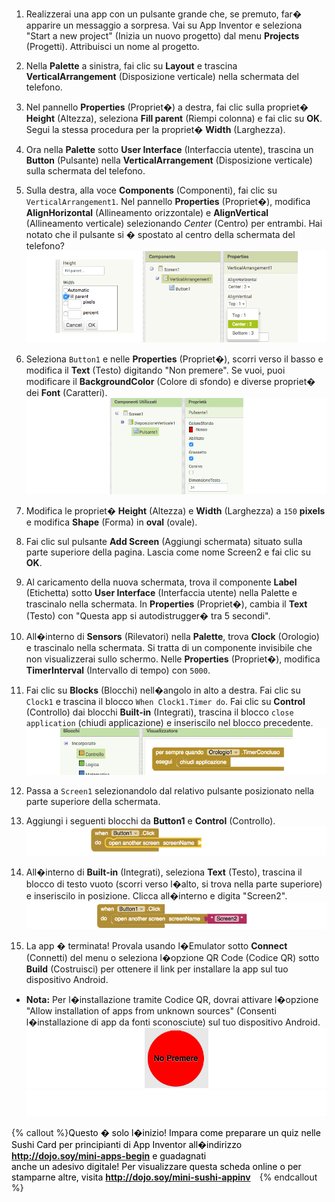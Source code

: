 1. Realizzerai una app con un pulsante grande che, se premuto, far� apparire un messaggio a sorpresa. Vai su App Inventor e seleziona "Start a new project" (Inizia un nuovo progetto) dal menu **Projects** (Progetti). Attribuisci un nome al progetto.

2. Nella **Palette** a sinistra, fai clic su **Layout** e trascina **VerticalArrangement** (Disposizione verticale) nella schermata del telefono.
 
3. Nel pannello **Properties** (Propriet�) a destra, fai clic sulla propriet� **Height** (Altezza), seleziona **Fill parent** (Riempi colonna) e fai clic su **OK**. Segui la stessa procedura per la propriet� **Width** (Larghezza). 

4. Ora nella **Palette** sotto **User Interface** (Interfaccia utente), trascina un **Button** (Pulsante) nella **VerticalArrangement** (Disposizione verticale) sulla schermata del telefono.

5. Sulla destra, alla voce **Components** (Componenti), fai clic su `VerticalArrangement1`. Nel pannello **Properties** (Propriet�), modifica **AlignHorizontal** (Allineamento orizzontale) e **AlignVertical** (Allineamento verticale) selezionando _Center_ (Centro) per entrambi. Hai notato che il pulsante si � spostato al centro della schermata del telefono?
   ![](VertArrAlignProps2_258_850.png)
   
6. Seleziona `Button1` e nelle **Properties** (Propriet�), scorri verso il basso e modifica il **Text** (Testo) digitando "Non premere". Se vuoi, puoi modificare il **BackgroundColor** (Colore di sfondo) e diverse propriet� dei **Font** (Caratteri).
   ![](ButtonPropsFont_290_900.png)
   
7. Modifica le propriet� **Height** (Altezza) e **Width** (Larghezza) a `150` **pixels** e modifica **Shape** (Forma) in **oval** (ovale).

8. Fai clic sul pulsante **Add Screen** (Aggiungi schermata) situato sulla parte superiore della pagina. Lascia come nome Screen2 e fai clic su **OK**.

9. Al caricamento della nuova schermata, trova il componente **Label** (Etichetta) sotto **User Interface** (Interfaccia utente) nella Palette e trascinalo nella schermata. In **Properties** (Propriet�), cambia il **Text** (Testo) con "Questa app si autodistrugger� tra 5 secondi".

10. All�interno di **Sensors** (Rilevatori) nella **Palette**, trova **Clock** (Orologio) e trascinalo nella schermata. Si tratta di un componente invisibile che non visualizzerai sullo schermo. Nelle **Properties** (Propriet�), modifica **TimerInterval** (Intervallo di tempo) con `5000`.

11. Fai clic su **Blocks** (Blocchi) nell�angolo in alto a destra. Fai clic su `Clock1` e trascina il blocco `When Clock1.Timer do`. Fai clic su **Control** (Controllo) dai blocchi **Built-in** (Integrati), trascina il blocco `close application` (chiudi applicazione) e inseriscilo nel blocco precedente.
    ![](TimerBlock_124_800.png)
    
12. Passa a `Screen1` selezionandolo dal relativo pulsante posizionato nella parte superiore della schermata.

13. Aggiungi i seguenti blocchi da **Button1** e **Control** (Controllo).
    ![](Button1BlocksA_79_800.png)
    
14. All�interno di **Built-in** (Integrati), seleziona **Text** (Testo), trascina il blocco di testo vuoto \(scorri verso l�alto, si trova nella parte superiore\) e inseriscilo in posizione. Clicca all�interno e digita "Screen2".
   ![](Button1BlocksB_73_800.png)
   
15. La app � terminata! Provala usando l�Emulator sotto **Connect** (Connetti) del menu o seleziona l�opzione QR Code (Codice QR) sotto **Build** (Costruisci) per ottenere il link per installare la app sul tuo dispositivo Android.
 * **Nota:** Per l�installazione tramite Codice QR, dovrai attivare l�opzione "Allow installation of apps from unknown sources" (Consenti l�installazione di app da fonti sconosciute) sul tuo dispositivo Android.
    ![](Button_160_800.png) 
![](whitespace_70_800.png)

{% callout %}<span style="color: #000000; margin-right: 10px;">Questo � solo l�inizio! Impara come preparare un quiz nelle Sushi Card per principianti di App Inventor all�indirizzo <b>http://dojo.soy/mini-apps-begin</b> e guadagnati<br /> anche un adesivo digitale! Per visualizzare questa scheda online o per stamparne altre, visita <b>http://dojo.soy/mini-sushi-appinv</b> </span>
{% endcallout %}







